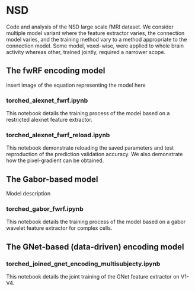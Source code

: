 # NSD
Code and analysis of the NSD large scale fMRI dataset. We consider multiple model variant where the feature extractor varies, the connection model varies, and the training method vary to a method appropriate to the connection model. Some model, voxel-wise, were applied to whole brain activity whereas other, trained jointly, required a narrower scope.

## The fwRF encoding model
insert image of the equation representing the model here

### torched_alexnet_fwrf.ipynb
This notebook details the training process of the model based on a restricted alexnet feature extractor.

### torched_alexnet_fwrf_reload.ipynb
This notebook demonstrate reloading the saved parameters and test reproduction of the prediction validation accuracy. We also demonstrate how the pixel-gradient can be obtained.

## The Gabor-based model
Model description

### torched_gabor_fwrf.ipynb
This notebook details the training process of the model based on a gabor wavelet feature extractor for complex cells.


## The GNet-based (data-driven) encoding model

### torched_joined_gnet_encoding_multisubjecty.ipynb
This notebook details the joint training of the GNet feature extractor on V1-V4.
